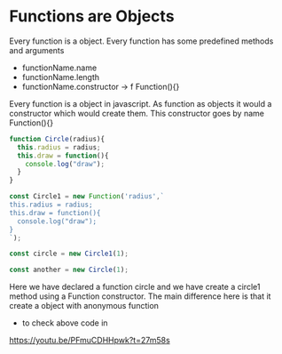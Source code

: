 # Functions are Objects
Every function is a object. Every function has some predefined methods and arguments
- functionName.name
- functionName.length
- functionName.constructor -> f Function(){}

Every function is a object in javascript.
As function as objects it would a constructor which would create them. This constructor goes by name Function(){}
```javascript
function Circle(radius){
  this.radius = radius;
  this.draw = function(){
    console.log("draw");
  }
}

const Circle1 = new Function('radius',`
this.radius = radius;
this.draw = function(){
  console.log("draw");
}
`);

const circle = new Circle1(1);

const another = new Circle(1);
```
Here we have declared a function circle and we have create a circle1 method using a Function constructor. The main difference here is that it create a object with anonymous function
- to check above code in 

https://youtu.be/PFmuCDHHpwk?t=27m58s